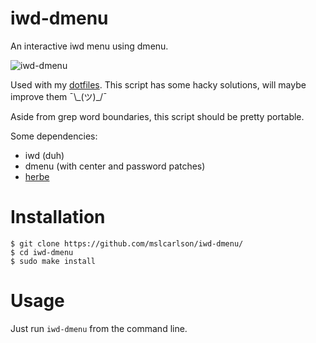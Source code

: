 # iwd-dmenu
An interactive iwd menu using dmenu.

![iwd-dmenu](https://mcarlson.xyz/img/iwd-dmenu.png)

Used with my [dotfiles](https://www.git.mcarlson.xyz/dots/). This script has some hacky solutions, will maybe improve them ¯\\\_(ツ)_/¯

Aside from grep word boundaries, this script should be pretty portable.

Some dependencies:
- iwd (duh)
- dmenu (with center and password patches)
- [herbe](https://github.com/dudik/herbe)

# Installation
```shell
$ git clone https://github.com/mslcarlson/iwd-dmenu/
$ cd iwd-dmenu
$ sudo make install
```

# Usage
Just run `iwd-dmenu` from the command line.

